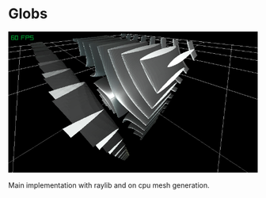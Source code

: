 # Globs

![alt text](https://github.com/michbogos/globs/blob/main/marching_cubes.png?raw=true)

Main implementation with raylib and on cpu mesh generation.